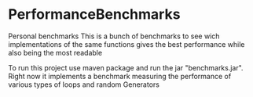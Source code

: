 # PerformanceBenchmarks
Personal benchmarks
This is a bunch of benchmarks to see wich implementations of the same functions gives the best performance while also being the most readable

To run this project use maven package and run the jar "benchmarks.jar".
Right now it implements a benchmark measuring the performance of various types of loops and random Generators

